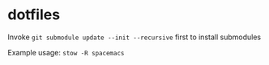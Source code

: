 # dotfiles

Invoke `git submodule update --init --recursive` first to install submodules

Example usage: `stow -R spacemacs`

